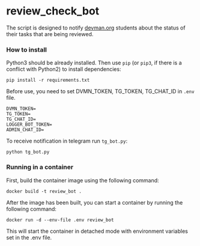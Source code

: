 # review_check_bot

The script is designed to notify [devman.org](https://dvmn.org/) students about the status of 
their tasks that are being reviewed. 

### How to install

Python3 should be already installed. 
Then use `pip` (or `pip3`, if there is a conflict with Python2) to install dependencies:
```
pip install -r requirements.txt
```
Before use, you need to set DVMN_TOKEN, TG_TOKEN, TG_CHAT_ID in `.env` file.
```
DVMN_TOKEN=
TG_TOKEN=
TG_CHAT_ID=
LOGGER_BOT_TOKEN=
ADMIN_CHAT_ID=
```
To receive notification in telegram run `tg_bot.py`:
```
python tg_bot.py
```
### Running in a container

First, build the container image using the following command:
```
docker build -t review_bot .  
```
After the image has been built, you can start a container by running the following command:
```
docker run -d --env-file .env review_bot 
```
This will start the container in detached mode with environment variables set in the .env file.